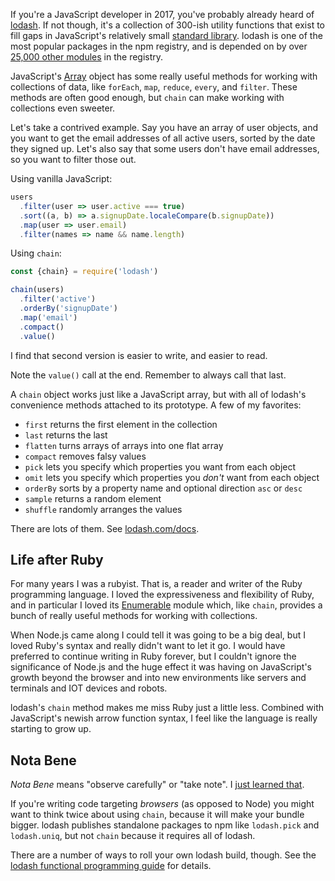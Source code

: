 <!--
title: lodash.chain
description: Filling the enumerable gaps in JavaScript's standard library.
website: https://lodash.com/docs/4.17.4#chain
publish_date: 2017-08-14
-->

If you're a JavaScript developer in 2017, you've probably already heard of [lodash](https://lodash.com). If not though, it's a collection of  300-ish utility functions that exist to fill gaps in JavaScript's relatively small [standard library](https://developer.mozilla.org/en-US/docs/Web/JavaScript/Reference/Global_Objects). lodash is one of the most popular packages in the npm registry, and is depended on by over [25,000 other modules](ghub.io/dependent-packages) in the registry.

JavaScript's [Array](https://developer.mozilla.org/en-US/docs/Web/JavaScript/Reference/Global_Objects/Array) 
object has some really useful methods for working with 
collections of data, like `forEach`, `map`, `reduce`, `every`, and `filter`.
These methods are often good enough, but `chain`
can make working with collections even sweeter.

Let's take a contrived example. Say you have an array of user objects, and 
you want to get the email addresses of all active users, sorted by the date 
they signed up. Let's also say that some users don't have email addresses,
so you want to filter those out.

Using vanilla JavaScript:

```js
users
  .filter(user => user.active === true)
  .sort((a, b) => a.signupDate.localeCompare(b.signupDate))
  .map(user => user.email)
  .filter(names => name && name.length)
```

Using `chain`:

```js
const {chain} = require('lodash')

chain(users)
  .filter('active')
  .orderBy('signupDate')
  .map('email')
  .compact()
  .value()
```

I find that second version is easier to write, and easier to read. 

Note the `value()` call at the end. Remember to always call that last.

A `chain` object works just like a JavaScript array, but with all of
lodash's convenience methods attached to its prototype. A few of my favorites:

- `first` returns the first element in the collection
- `last` returns the last
- `flatten` turns arrays of arrays into one flat array
- `compact` removes falsy values
- `pick` lets you specify which properties you want from each object
- `omit` lets you specify which properties you _don't_ want from each object
- `orderBy` sorts by a property name and optional direction `asc` or `desc`
- `sample` returns a random element
- `shuffle` randomly arranges the values

There are lots of them. See [lodash.com/docs](https://lodash.com/docs).



## Life after Ruby

For many years I was a rubyist. That is, a reader and writer of the Ruby programming
language. I loved the expressiveness and flexibility of  Ruby, and in particular 
I loved its [Enumerable](https://ruby-doc.org/core-2.4.1/Enumerable.html)
module which, like `chain`, provides a bunch of really useful methods for 
working with collections.

When Node.js came along I could tell it was going to be a big deal, but I 
loved Ruby's syntax and really didn't want to let it go. I would have preferred 
to continue writing in Ruby forever, but I couldn't ignore the significance of 
Node.js and the huge effect it was having on JavaScript's growth beyond the 
browser and into new environments like servers and terminals and IOT devices 
and robots.

lodash's `chain` method makes me miss Ruby just a little less. Combined
with JavaScript's newish arrow function syntax, I feel like the language
is really starting to grow up.

## Nota Bene

_Nota Bene_ means "observe carefully" or "take note". 
I [just learned that](https://github.com/electron/electron/pull/10191#issue-247858038).

If you're writing code targeting *browsers* (as opposed to Node) you might want to 
think twice about using `chain`, because it will make your bundle bigger.
lodash publishes standalone packages to npm like `lodash.pick` and 
`lodash.uniq`, but not `chain` because it requires all of lodash.

There are a number of ways to roll your own lodash build, though. See the [lodash functional programming guide](https://github.com/lodash/lodash/wiki/FP-Guide) for details.